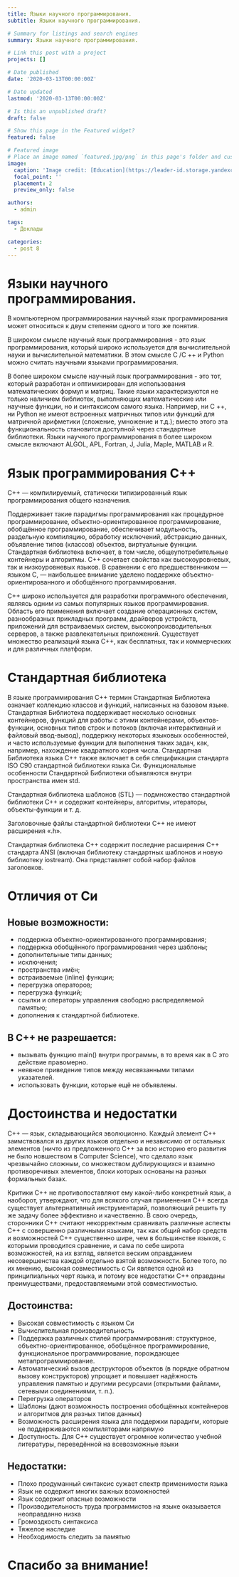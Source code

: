```yaml
---
title: Языки научного программирования.
subtitle: Языки научного программирования.

# Summary for listings and search engines
summary: Языки научного программирования.

# Link this post with a project
projects: []

# Date published
date: '2020-03-13T00:00:00Z'

# Date updated
lastmod: '2020-03-13T00:00:00Z'

# Is this an unpublished draft?
draft: false

# Show this page in the Featured widget?
featured: false

# Featured image
# Place an image named `featured.jpg/png` in this page's folder and customize its options here.
image:
  caption: 'Image credit: [Education](https://leader-id.storage.yandexcloud.net/upload/3077661/cb3860f7-05a7-4012-9020-574087a10e3f.jpg)'
  focal_point: ''
  placement: 2
  preview_only: false

authors:
  - admin

tags:
  - Доклады

categories:
  - post 8
---
```


# Языки научного программирования.

В компьютерном программировании научный язык программирования может относиться к двум степеням одного и того же понятия.

В широком смысле научный язык программирования - это язык программирования, который широко используется для вычислительной науки и вычислительной математики. В этом смысле C /C ++ и Python можно считать научными языками программирования.

В более широком смысле научный язык программирования - это тот, который разработан и оптимизирован для использования математических формул и матриц. Такие языки характеризуются не только наличием библиотек, выполняющих математические или научные функции, но и синтаксисом самого языка. Например, ни C ++, ни Python не имеют встроенных матричных типов или функций для матричной арифметики (сложение, умножение и т.д.); вместо этого эта функциональность становится доступной через стандартные библиотеки. Языки научного программирования в более широком смысле включают ALGOL, APL, Fortran, J, Julia, Maple, MATLAB и R.

# Язык программирования С++

C++ — компилируемый, статически типизированный язык программирования общего назначения.

Поддерживает такие парадигмы программирования как процедурное программирование, объектно-ориентированное программирование, обобщённое программирование, обеспечивает модульность, раздельную компиляцию, обработку исключений, абстракцию данных, объявление типов (классов) объектов, виртуальные функции. Стандартная библиотека включает, в том числе, общеупотребительные контейнеры и алгоритмы. C++ сочетает свойства как высокоуровневых, так и низкоуровневых языков. В сравнении с его предшественником — языком C, — наибольшее внимание уделено поддержке объектно-ориентированного и обобщённого программирования.

C++ широко используется для разработки программного обеспечения, являясь одним из самых популярных языков программирования. Область его применения включает создание операционных систем, разнообразных прикладных программ, драйверов устройств, приложений для встраиваемых систем, высокопроизводительных серверов, а также развлекательных приложений. Существует множество реализаций языка C++, как бесплатных, так и коммерческих и для различных платформ.

# Стандартная библиотека

В языке программирования C++ термин Стандартная Библиотека означает коллекцию классов и функций, написанных на базовом языке. Стандартная Библиотека поддерживает несколько основных контейнеров, функций для работы с этими контейнерами, объектов-функции, основных типов строк и потоков (включая интерактивный и файловый ввод-вывод), поддержку некоторых языковых особенностей, и часто используемые функции для выполнения таких задач, как, например, нахождение квадратного корня числа. Стандартная Библиотека языка C++ также включает в себя спецификации стандарта ISO C90 стандартной библиотеки языка Си. Функциональные особенности Стандартной Библиотеки объявляются внутри пространства имен std.

Стандартная библиотека шаблонов (STL) — подмножество стандартной библиотеки C++ и содержит контейнеры, алгоритмы, итераторы, объекты-функции и т. д.

Заголовочные файлы стандартной библиотеки C++ не имеют расширения «.h».

Стандартная библиотека C++ содержит последние расширения C++ стандарта ANSI (включая библиотеку стандартных шаблонов и новую библиотеку iostream). Она представляет собой набор файлов заголовков.

# Отличия от Си

## Новые возможности:

* поддержка объектно-ориентированного программирования;
* поддержка обобщённого программирования через шаблоны;
* дополнительные типы данных;
* исключения;
* пространства имён;
* встраиваемые (inline) функции;
* перегрузка операторов;
* перегрузка функций;
* ссылки и операторы управления свободно распределяемой памятью;
* дополнения к стандартной библиотеке.

## В С++ не разрешается:

* вызывать функцию main() внутри программы, в то время как в C это действие правомерно.
* неявное приведение типов между несвязанными типами указателей.
* использовать функции, которые ещё не объявлены.

# Достоинства и недостатки

С++ — язык, складывающийся эволюционно. Каждый элемент С++ заимствовался из других языков отдельно и независимо от остальных элементов (ничто из предложенного С++ за всю историю его развития не было новшеством в Computer Science), что сделало язык чрезвычайно сложным, со множеством дублирующихся и взаимно противоречивых элементов, блоки которых основаны на разных формальных базах.

Критики С++ не противопоставляют ему какой-либо конкретный язык, а наоборот, утверждают, что для всякого случая применения С++ всегда существует альтернативный инструментарий, позволяющий решить ту же задачу более эффективно и качественно. В свою очередь, сторонники С++ считают некорректным сравнивать различные аспекты С++ с совершенно различными языками, так как общий набор средств и возможностей С++ существенно шире, чем в большинстве языков, с которыми проводится сравнение, и сама по себе широта возможностей, на их взгляд, является веским оправданием несовершенства каждой отдельно взятой возможности. Более того, по их мнению, высокая совместимость с Си является одной из принципиальных черт языка, и потому все недостатки С++ оправданы преимуществами, предоставляемыми этой совместимостью.

## Достоинства:

* Высокая совместимость с языком Си
* Вычислительная производительность
* Поддержка различных стилей программирования: структурное, объектно-ориентированное, обобщённое программирование, функциональное программирование, порождающее метапрограммирование.
* Автоматический вызов деструкторов объектов (в порядке обратном вызову конструкторов) упрощает и повышает надёжность управления памятью и другими ресурсами (открытыми файлами, сетевыми соединениями, т. п.).
* Перегрузка операторов
* Шаблоны (дают возможность построения обобщённых контейнеров и алгоритмов для разных типов данных)
* Возможность расширения языка для поддержки парадигм, которые не поддерживаются компиляторами напрямую
* Доступность. Для С++ существует огромное количество учебной литературы, переведённой на всевозможные языки

## Недостатки:

* Плохо продуманный синтаксис сужает спектр применимости языка
* Язык не содержит многих важных возможностей
* Язык содержит опасные возможности
* Производительность труда программистов на языке оказывается неоправданно низка
* Громоздкость синтаксиса
* Тяжелое наследие
* Необходимость следить за памятью

# Спасибо за внимание! 

